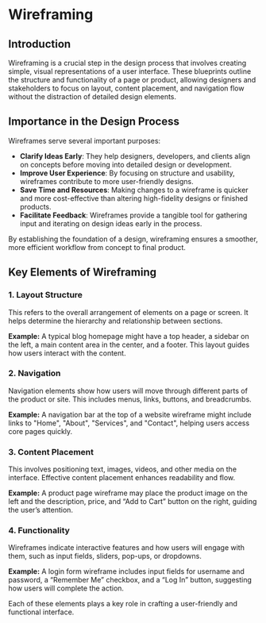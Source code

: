 # Wireframing

## Introduction

Wireframing is a crucial step in the design process that involves creating simple, visual representations of a user interface. These blueprints outline the structure and functionality of a page or product, allowing designers and stakeholders to focus on layout, content placement, and navigation flow without the distraction of detailed design elements.

## Importance in the Design Process

Wireframes serve several important purposes:

- **Clarify Ideas Early**: They help designers, developers, and clients align on concepts before moving into detailed design or development.
- **Improve User Experience**: By focusing on structure and usability, wireframes contribute to more user-friendly designs.
- **Save Time and Resources**: Making changes to a wireframe is quicker and more cost-effective than altering high-fidelity designs or finished products.
- **Facilitate Feedback**: Wireframes provide a tangible tool for gathering input and iterating on design ideas early in the process.

By establishing the foundation of a design, wireframing ensures a smoother, more efficient workflow from concept to final product.

## Key Elements of Wireframing

### 1. Layout Structure

This refers to the overall arrangement of elements on a page or screen. It helps determine the hierarchy and relationship between sections.

**Example:** A typical blog homepage might have a top header, a sidebar on the left, a main content area in the center, and a footer. This layout guides how users interact with the content.

### 2. Navigation

Navigation elements show how users will move through different parts of the product or site. This includes menus, links, buttons, and breadcrumbs.

**Example:** A navigation bar at the top of a website wireframe might include links to "Home", "About", "Services", and "Contact", helping users access core pages quickly.

### 3. Content Placement

This involves positioning text, images, videos, and other media on the interface. Effective content placement enhances readability and flow.

**Example:** A product page wireframe may place the product image on the left and the description, price, and “Add to Cart” button on the right, guiding the user’s attention.

### 4. Functionality

Wireframes indicate interactive features and how users will engage with them, such as input fields, sliders, pop-ups, or dropdowns.

**Example:** A login form wireframe includes input fields for username and password, a “Remember Me” checkbox, and a “Log In” button, suggesting how users will complete the action.

Each of these elements plays a key role in crafting a user-friendly and functional interface.


